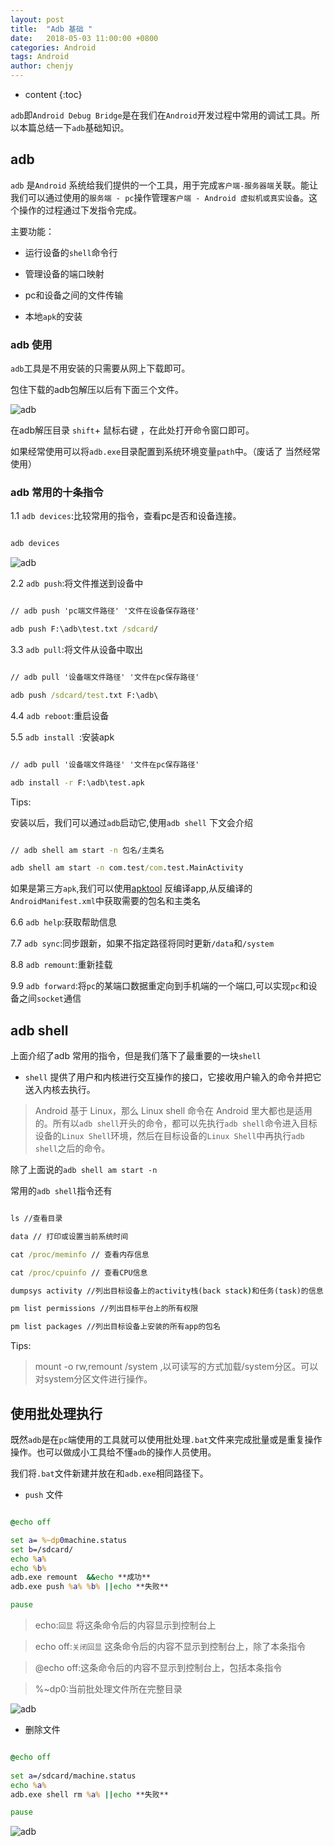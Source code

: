 ```yaml
---
layout: post
title:  "Adb 基础 "
date:   2018-05-03 11:00:00 +0800
categories: Android
tags: Android
author: chenjy
---
```




* content
{:toc}

`adb`即`Android Debug Bridge`是在我们在`Android`开发过程中常用的调试工具。所以本篇总结一下`adb`基础知识。




## adb 

`adb` 是`Android` 系统给我们提供的一个工具，用于完成`客户端-服务器端`关联。能让我们可以通过使用的`服务端 - pc`操作管理`客户端 - Android 虚拟机或真实设备`。这个操作的过程通过下发指令完成。

主要功能：

* 运行设备的`shell`命令行

* 管理设备的端口映射

* pc和设备之间的文件传输

* 本地`apk`的安装

### adb 使用

`adb`工具是不用安装的只需要从网上下载即可。

包住下载的adb包解压以后有下面三个文件。

![adb](http://wx4.sinaimg.cn/mw690/c584f169ly1frfnsrkuemj20c703jdfq.jpg)

在adb解压目录 `shift`+ 鼠标右键 ，在此处打开命令窗口即可。

如果经常使用可以将`adb.exe`目录配置到系统环境变量`path`中。（废话了 当然经常使用）

### adb 常用的十条指令

1.1 `adb devices`:比较常用的指令，查看pc是否和设备连接。 

```cmd

adb devices

```

![adb](http://wx3.sinaimg.cn/mw690/c584f169ly1frfnt2v3vwj207q01xt8h.jpg)

2.2 `adb push`:将文件推送到设备中

```cmd

// adb push 'pc端文件路径' '文件在设备保存路径'

adb push F:\adb\test.txt /sdcard/

```

3.3 `adb pull`:将文件从设备中取出

```cmd

// adb pull '设备端文件路径' '文件在pc保存路径'

adb push /sdcard/test.txt F:\adb\

```

4.4 `adb reboot`:重启设备

5.5 `adb install `:安装apk

```cmd

// adb pull '设备端文件路径' '文件在pc保存路径'

adb install -r F:\adb\test.apk

```

Tips:

安装以后，我们可以通过`adb`启动它,使用`adb shell` 下文会介绍

```cmd

// adb shell am start -n 包名/主类名

adb shell am start -n com.test/com.test.MainActivity  

```

如果是第三方`apk`,我们可以使用[apktool](https://ibotpeaches.github.io/Apktool/install/) 反编译app,从反编译的`AndroidManifest.xml`中获取需要的包名和主类名

6.6 `adb help`:获取帮助信息

7.7 `adb sync`:同步跟新，如果不指定路径将同时更新`/data`和`/system`

8.8 `adb remount`:重新挂载

9.9 `adb forward`:将`pc`的某端口数据重定向到手机端的一个端口,可以实现`pc`和设备之间`socket`通信

## adb shell

上面介绍了adb 常用的指令，但是我们落下了最重要的一块`shell`

* `shell` 提供了用户和内核进行交互操作的接口，它接收用户输入的命令并把它送入内核去执行。

> Android 基于 Linux，那么 Linux shell 命令在 Android 里大都也是适用的。所有以`adb shell`开头的命令，都可以先执行`adb shell`命令进入目标设备的`Linux Shell`环境，然后在目标设备的`Linux Shell`中再执行`adb shell`之后的命令。

除了上面说的`adb shell am start -n`

常用的`adb shell`指令还有

```cmd

ls //查看目录

data // 打印或设置当前系统时间   

cat /proc/meminfo // 查看内存信息

cat /proc/cpuinfo // 查看CPU信息 

dumpsys activity //列出目标设备上的activity栈(back stack)和任务(task)的信息

pm list permissions //列出目标平台上的所有权限

pm list packages //列出目标设备上安装的所有app的包名

```

Tips:

> mount -o rw,remount /system ,以可读写的方式加载/system分区。可以对system分区文件进行操作。

## 使用批处理执行

既然`adb`是在`pc`端使用的工具就可以使用批处理`.bat`文件来完成批量或是重复操作操作。也可以做成小工具给不懂`adb`的操作人员使用。

我们将`.bat`文件新建并放在和`adb.exe`相同路径下。

* `push` 文件

```cmd

@echo off

set a= %~dp0machine.status  
set b=/sdcard/ 
echo %a%  
echo %b% 
adb.exe remount  &&echo **成功**
adb.exe push %a% %b% ||echo **失败** 

pause

```

> echo:`回显` 将这条命令后的内容显示到控制台上

> echo off:`关闭回显` 这条命令后的内容不显示到控制台上，除了本条指令

> @echo off:这条命令后的内容不显示到控制台上，包括本条指令

> %~dp0:当前批处理文件所在完整目录

![adb](http://wx4.sinaimg.cn/mw690/c584f169ly1frfnt04dvoj20a2047q2r.jpg)

* 删除文件

```cmd

@echo off
 
set a=/sdcard/machine.status
echo %a%  
adb.exe shell rm %a% ||echo **失败** 

pause

```

![adb](http://wx4.sinaimg.cn/mw690/c584f169ly1frfnt5grpej207602zgld.jpg)






